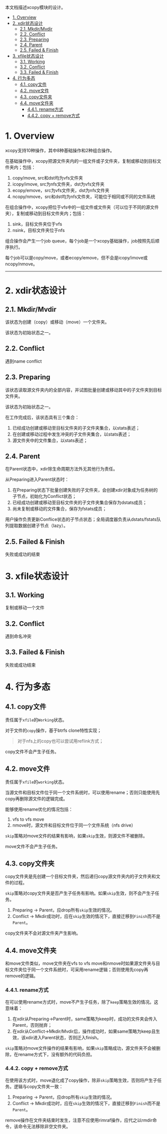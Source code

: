 本文档描述xcopy模块的设计。

<!-- TOC -->

- [1. Overview](#1-overview)
- [2. xdir状态设计](#2-xdir状态设计)
  - [2.1. Mkdir/Mvdir](#21-mkdirmvdir)
  - [2.2. Conflict](#22-conflict)
  - [2.3. Preparing](#23-preparing)
  - [2.4. Parent](#24-parent)
  - [2.5. Failed & Finish](#25-failed--finish)
- [3. xfile状态设计](#3-xfile状态设计)
  - [3.1. Working](#31-working)
  - [3.2. Conflict](#32-conflict)
  - [3.3. Failed & Finish](#33-failed--finish)
- [4. 行为多态](#4-行为多态)
  - [4.1. copy文件](#41-copy文件)
  - [4.2. move文件](#42-move文件)
  - [4.3. copy文件夹](#43-copy文件夹)
  - [4.4. move文件夹](#44-move文件夹)
    - [4.4.1. rename方式](#441-rename方式)
    - [4.4.2. copy + remove方式](#442-copy--remove方式)

<!-- /TOC -->

# 1. Overview

xcopy支持10种操作，其中8种基础操作和2种组合操作。

在基础操作中，xcopy把源文件夹内的一组文件或子文件夹，复制或移动到目标文件夹内；包括：

1. copy/move, src和dst均为vfs文件夹
2. icopy/imove, src为nfs文件夹，dst为vfs文件夹
3. ecopy/emove，src为vfs文件夹，dst为nfs文件夹
4. ncopy/nmove，src和dst均为nfs文件夹，可能位于相同或不同的文件系统

在组合操作中，xcopy把位于vfs中的一组文件或文件夹（可以位于不同的源文件夹），复制或移动到目标文件夹内；包括：

1. sink，目标文件夹位于vfs
2. nsink，目标文件夹位于nfs

组合操作会产生一个job queue，每个job是一个xcopy基础操作，job按照先后顺序执行。

每个job可以是copy/move，或者ecopy/emove，但不会是icopy/imove或ncopy/nmove。

---

# 2. xdir状态设计

## 2.1. Mkdir/Mvdir

该状态为创建（copy）或移动（move）一个文件夹。

该状态为初始状态之一。

## 2.2. Conflict

遇到name conflict

## 2.3. Preparing

该状态读取源文件夹内的全部内容，并试图批量创建或移动其中的子文件夹到目标文件夹。

该状态为初始状态之一。

在工作完成后，该状态具有三个集合：

1. 已经成功创建或移动至目标文件夹的子文件夹集合，以stats表述；
2. 在创建或移动过程中发生冲突的子文件夹集合，以stats表述；
2. 源文件夹中的文件集合，以stats表述；

## 2.4. Parent

在Parent状态中，xdir除生命周期方法外无其他行为责任。

从Preparing进入Parent状态时：

1. 在Preparing状态下批量创建失败的子文件夹，会创建xdir对象成为任务树的子节点，初始化为Conflict状态；
2. 已经成功创建或移动至目标文件夹的子文件夹集合保存为dstats成员；
3. 尚未复制或移动的文件集合，保存为fstats成员；

用户操作负责更新Conflice状态的子节点状态；全局调度器负责从dstats/fstats队列提取数据创建子节点（lazy）。

## 2.5. Failed & Finish

失败或成功的结束


# 3. xfile状态设计

## 3.1. Working

复制或移动一个文件

## 3.2. Conflict

遇到命名冲突

## 3.3. Failed & Finish

失败或成功结束

# 4. 行为多态

## 4.1. copy文件

责任属于`xfile`的`Working`状态。

对于文件的`copy`操作，基于btrfs clone特性实现；

> 对于nfs上的copy也可以尝试用reflink方式；

copy文件不会产生子任务。

## 4.2. move文件

责任属于`xfile`的`working`状态。

当源文件和目标文件位于同一个文件系统时，可以使用rename；否则只能使用先copy再删除源文件的逻辑完成。

能够使用rename优化的情况包括：

1. vfs to vfs move
2. nmove时，源文件和目标文件位于同一个文件系统（nfs drive）

`skip`策略对move文件的结果有影响，如果`skip`生效，则源文件不被删除。

move文件不会产生子任务。

## 4.3. copy文件夹

copy文件夹是先创建一个目标文件夹，然后递归copy源文件夹内的子文件夹和文件的过程。

`skip`策略对copy文件夹是否产生子任务有影响。如果`skip`生效，则不会产生子任务。

1. Preparing -> Parent，应drop所有`skip`生效的情况。
2. Conflict -> Mkdir成功时，应在`skip`生效的情况下，直接迁移到`Finish`而不是`Parent`。

copy文件夹不会对源文件夹产生影响。

## 4.4. move文件夹

和move文件类似，move文件夹在vfs to vfs move和nmove时如果源文件夹与目标文件夹位于同一个文件系统时，可采用rename逻辑；否则使用先copy再remove的逻辑。

### 4.4.1. rename方式

在可以使用rename方式时，move不产生子任务，除了`keep`策略生效的情况。这意味着：

1. 在xdir从Preparing->Parent时，same策略为keep时，成功的文件夹会传入Parent，否则抛弃；
2. 在xdir从Conflict->Mkdir/Mvdir后，操作成功时，如果same策略为keep且生效，该xdir进入Parent状态，否则迁入finish。

`skip`策略对move文件操作的结果有影响，如果`skip`策略成功，源文件夹不会被删除，在rename方式下，没有额外的代码负担。

### 4.4.2. copy + remove方式

在使用该方式时，move退化成了copy操作，除非`skip`策略生效，否则将产生子任务。逻辑与copy文件夹一致：

1. Preparing -> Parent，应drop所有`skip`生效的情况。
2. Conflict -> Mkdir成功时，应在`skip`生效的情况下，直接迁移到`Finish`而不是`Parent`。

remove操作在文件夹结束时发生，注意不应使用rimraf操作，应代之以rmdir命令，该命令无法移除非空文件夹。


